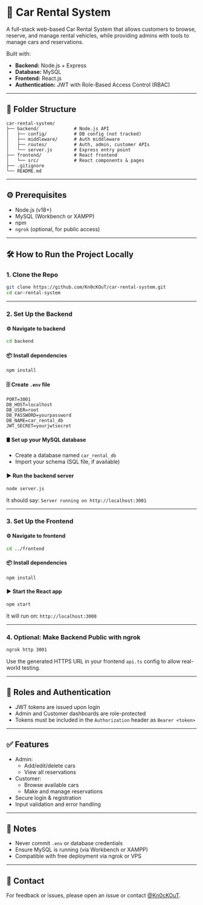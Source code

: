 # 🚗 Car Rental System

A full-stack web-based Car Rental System that allows customers to browse, reserve, and manage rental vehicles, while providing admins with tools to manage cars and reservations.

Built with:
- **Backend:** Node.js + Express
- **Database:** MySQL
- **Frontend:** React.js
- **Authentication:** JWT with Role-Based Access Control (RBAC)

---

## 📁 Folder Structure

```
car-rental-system/
├── backend/             # Node.js API
│   ├── config/          # DB config (not tracked)
│   ├── middleware/      # Auth middleware
│   ├── routes/          # Auth, admin, customer APIs
│   └── server.js        # Express entry point
├── frontend/            # React frontend
│   └── src/             # React components & pages
├── .gitignore
└── README.md
```

---

## ⚙️ Prerequisites

- Node.js (v18+)
- MySQL (Workbench or XAMPP)
- npm
- `ngrok` (optional, for public access)

---

## 🛠️ How to Run the Project Locally

### 1. **Clone the Repo**
```bash
git clone https://github.com/Kn0cKOuT/car-rental-system.git
cd car-rental-system
```

---

### 2. **Set Up the Backend**

#### ⚙️ Navigate to backend
```bash
cd backend
```

#### 📦 Install dependencies
```bash
npm install
```

#### 🗄️ Create `.env` file
```env
PORT=3001
DB_HOST=localhost
DB_USER=root
DB_PASSWORD=yourpassword
DB_NAME=car_rental_db
JWT_SECRET=yourjwtsecret
```

#### 🛢️ Set up your MySQL database
- Create a database named `car_rental_db`
- Import your schema (SQL file, if available)

#### ▶️ Run the backend server
```bash
node server.js
```
It should say: `Server running on http://localhost:3001`

---

### 3. **Set Up the Frontend**

#### ⚙️ Navigate to frontend
```bash
cd ../frontend
```

#### 📦 Install dependencies
```bash
npm install
```

#### ▶️ Start the React app
```bash
npm start
```
It will run on: `http://localhost:3000`

---

### 4. **Optional: Make Backend Public with ngrok**
```bash
ngrok http 3001
```

Use the generated HTTPS URL in your frontend `api.ts` config to allow real-world testing.

---

## 🔐 Roles and Authentication

- JWT tokens are issued upon login
- Admin and Customer dashboards are role-protected
- Tokens must be included in the `Authorization` header as `Bearer <token>`

---

## ✅ Features

- Admin:
  - Add/edit/delete cars
  - View all reservations
- Customer:
  - Browse available cars
  - Make and manage reservations
- Secure login & registration
- Input validation and error handling

---

## 📌 Notes

- Never commit `.env` or database credentials
- Ensure MySQL is running (via Workbench or XAMPP)
- Compatible with free deployment via ngrok or VPS

---

## 📧 Contact

For feedback or issues, please open an issue or contact [@Kn0cKOuT](https://github.com/Kn0cKOuT).
